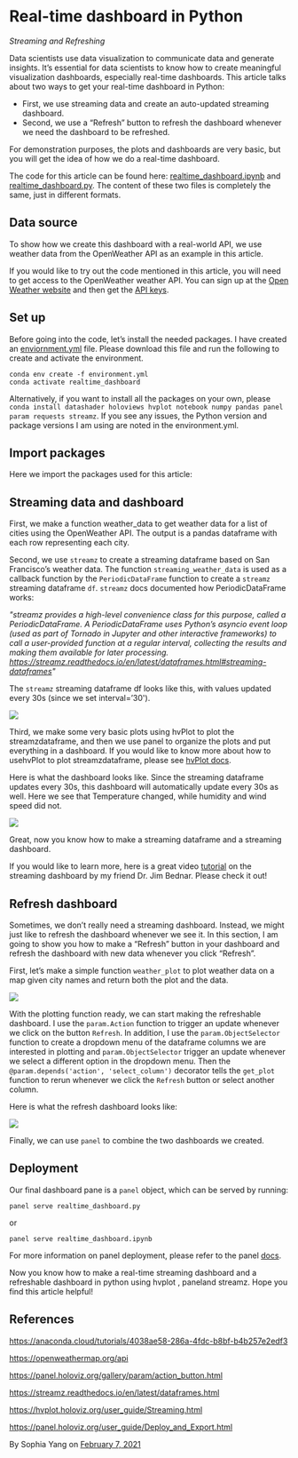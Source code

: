 # Real-time dashboard in Python
*Streaming and Refreshing*

Data scientists use data visualization to communicate data and generate insights. It’s essential for data scientists to know how to create meaningful visualization dashboards, especially real-time dashboards. This article talks about two ways to get your real-time dashboard in Python:
- First, we use streaming data and create an auto-updated streaming dashboard.
- Second, we use a “Refresh” button to refresh the dashboard whenever we need the dashboard to be refreshed.

For demonstration purposes, the plots and dashboards are very basic, but you will get the idea of how we do a real-time dashboard.

The code for this article can be found here: [realtime_dashboard.ipynb](https://github.com/sophiamyang/sophiamyang.github.io/blob/master/DS/visualization/real-time/realtime_dashboard.ipynb) and [realtime_dashboard.py](https://github.com/sophiamyang/sophiamyang.github.io/blob/master/DS/visualization/real-time/realtime_dashboard.py). The content of these two files is completely the same, just in different formats.

## Data source

To show how we create this dashboard with a real-world API, we use weather data from the OpenWeather API as an example in this article.

If you would like to try out the code mentioned in this article, you will need to get access to the OpenWeather weather API. You can sign up at the [Open Weather website](https://openweathermap.org/api) and then get the [API keys](http://home.openweathermap.org/api_keys).

## Set up

Before going into the code, let’s install the needed packages. I have created an [enviornment.yml](https://github.com/sophiamyang/sophiamyang.github.io/blob/master/DS/visualization/real-time/environment.yml) file. Please download this file and run the following to create and activate the environment.

```
conda env create -f environment.yml
conda activate realtime_dashboard
```

Alternatively, if you want to install all the packages on your own, please `conda install datashader holoviews hvplot notebook numpy pandas panel param requests streamz`. If you see any issues, the Python version and package versions I am using are noted in the environment.yml.

## Import packages

Here we import the packages used for this article:

<script src="https://gist.github.com/sophiamyang/90152a2877aa3de359190ca1ca40d7a1.js"></script>

## Streaming data and dashboard
First, we make a function weather_data to get weather data for a list of cities using the OpenWeather API. The output is a pandas dataframe with each row representing each city.

<script src="https://gist.github.com/sophiamyang/2e1282742829d255022f7485fad77aa2.js"></script>

Second, we use `streamz` to create a streaming dataframe based on San Francisco’s weather data. The function `streaming_weather_data` is used as a callback function by the `PeriodicDataFrame` function to create a `streamz` streaming dataframe `df`. `streamz` docs documented how PeriodicDataFrame works:

*"streamz provides a high-level convenience class for this purpose, called a PeriodicDataFrame. A PeriodicDataFrame uses Python’s asyncio event loop (used as part of Tornado in Jupyter and other interactive frameworks) to call a user-provided function at a regular interval, collecting the results and making them available for later processing.
https://streamz.readthedocs.io/en/latest/dataframes.html#streaming-dataframes"*


<script src="https://gist.github.com/sophiamyang/b06c672f924e70849fe824937c007290.js"></script>

The `streamz` streaming dataframe df looks like this, with values updated every 30s (since we set interval=’30').

![](df.gif)

Third, we make some very basic plots using hvPlot to plot the streamzdataframe, and then we use panel to organize the plots and put everything in a dashboard. If you would like to know more about how to usehvPlot to plot streamzdataframe, please see [hvPlot docs](https://hvplot.holoviz.org/user_guide/Streaming.html).

<script src="https://gist.github.com/sophiamyang/f56c1e81bc163d8b81dd812fdf0a8c28.js"></script>

Here is what the dashboard looks like. Since the streaming dataframe updates every 30s, this dashboard will automatically update every 30s as well. Here we see that Temperature changed, while humidity and wind speed did not.

![](streaming.gif)

Great, now you know how to make a streaming dataframe and a streaming dashboard.

If you would like to learn more, here is a great video [tutorial](https://anaconda.cloud/tutorials/4038ae58-286a-4fdc-b8bf-b4b257e2edf3) on the streaming dashboard by my friend Dr. Jim Bednar. Please check it out!

## Refresh dashboard
Sometimes, we don’t really need a streaming dashboard. Instead, we might just like to refresh the dashboard whenever we see it. In this section, I am going to show you how to make a “Refresh” button in your dashboard and refresh the dashboard with new data whenever you click “Refresh”.
 
First, let’s make a simple function `weather_plot` to plot weather data on a map given city names and return both the plot and the data.

<script src="https://gist.github.com/sophiamyang/8b986a02ebe6795641fbd04ba50b6d14.js"></script>

![](plots.png)

With the plotting function ready, we can start making the refreshable dashboard. I use the `param.Action` function to trigger an update whenever we click on the button `Refresh`. In addition, I use the `param.ObjectSelector` function to create a dropdown menu of the dataframe columns we are interested in plotting and `param.ObjectSelector` trigger an update whenever we select a different option in the dropdown menu. Then the `@param.depends('action', 'select_column')` decorator tells the `get_plot` function to rerun whenever we click the `Refresh` button or select another column.

<script src="https://gist.github.com/sophiamyang/a9a7c9853b301537e92f2973ab534a60.js"></script>

Here is what the refresh dashboard looks like:

![](refresh.gif)

Finally, we can use `panel` to combine the two dashboards we created.

<script src="https://gist.github.com/sophiamyang/2b35c4237cff494dbdd239e7c2a69883.js"></script>

## Deployment
Our final dashboard pane is a `panel` object, which can be served by running:
```
panel serve realtime_dashboard.py
```
or
```
panel serve realtime_dashboard.ipynb
```
For more information on panel deployment, please refer to the panel [docs](https://panel.holoviz.org/user_guide/Deploy_and_Export.html).

Now you know how to make a real-time streaming dashboard and a refreshable dashboard in python using hvplot , paneland streamz. Hope you find this article helpful!

## References
https://anaconda.cloud/tutorials/4038ae58-286a-4fdc-b8bf-b4b257e2edf3

https://openweathermap.org/api

https://panel.holoviz.org/gallery/param/action_button.html

https://streamz.readthedocs.io/en/latest/dataframes.html

https://hvplot.holoviz.org/user_guide/Streaming.html

https://panel.holoviz.org/user_guide/Deploy_and_Export.html


By Sophia Yang on [February 7, 2021](https://sophiamyang.medium.com/real-time-dashboard-in-python-970e3c32b3d7)
